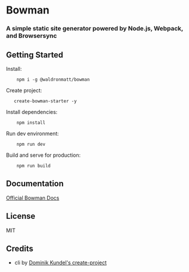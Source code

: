 # Bowman

### A simple static site generator powered by Node.js, Webpack, and Browsersync

## Getting Started

Install:

        npm i -g @waldronmatt/bowman

Create project:

       create-bowman-starter -y
        
Install dependencies:

        npm install

Run dev environment:

        npm run dev

Build and serve for production:

        npm run build

## Documentation
[Official Bowman Docs](https://waldronmatt.github.io/bowman/)

## License

MIT

## Credits

- cli by [Dominik Kundel's create-project](https://github.com/dkundel/create-project)
